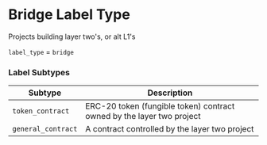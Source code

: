 # Bridge Label Type

Projects building layer two's, or alt L1's&#x20;

`label_type` = `bridge`

### Label Subtypes

| Subtype            | Description                                                           |
| ------------------ | --------------------------------------------------------------------- |
| `token_contract`   | ERC-20 token (fungible token) contract owned by the layer two project |
| `general_contract` | A contract controlled by the layer two project                        |
